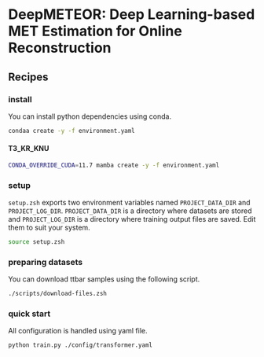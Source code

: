 # DeepMETEOR: Deep Learning-based MET Estimation for Online Reconstruction

## Recipes
### install
You can install python dependencies using conda.
```bash
condaa create -y -f environment.yaml
```

#### T3_KR_KNU
```bash
CONDA_OVERRIDE_CUDA=11.7 mamba create -y -f environment.yaml
```

### setup
`setup.zsh` exports two environment variables named `PROJECT_DATA_DIR` and `PROJECT_LOG_DIR`.
`PROJECT_DATA_DIR` is a directory where datasets are stored and `PROJECT_LOG_DIR` is a directory where training output files are saved.
Edit them to suit your system.
```bash
source setup.zsh
```

### preparing datasets
You can download ttbar samples using the following script.
```bash
./scripts/download-files.zsh
```

### quick start
All configuration is handled using yaml file.
```bash
python train.py ./config/transformer.yaml
```
